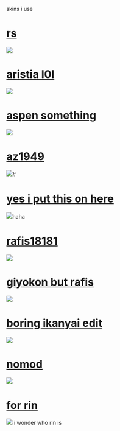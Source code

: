 skins i use

# [rs](https://eyx.s-ul.eu/6Wij8lsN)
![](https://i.imgur.com/ERGSejp.jpeg)

# [aristia l0l](https://eyx.s-ul.eu/mjBd9HCq)
![](https://i.imgur.com/tj54ph8.jpeg)
 
# [aspen something](https://eyx.s-ul.eu/pC1f09Yq)
![](https://i.imgur.com/602QQEE.jpeg)

# [az1949](https://eyx.s-ul.eu/sd74QJEd)
![](https://i.imgur.com/ufMXY1K.jpeg)# 

# [yes i put this on here](https://eyx.s-ul.eu/nsoWRzao)
![](https://i.imgur.com/bdKyzUg.jpeg)haha

# [rafis18181](https://eyx.s-ul.eu/tL7Abr59)
![](https://i.imgur.com/vEckfZY.jpeg)

# [giyokon but rafis](https://eyx.s-ul.eu/S7OR0ukO)
![](https://i.imgur.com/uLgWIYu.jpeg)

# [boring ikanyai edit](https://eyx.s-ul.eu/SPMZTWqD)
![](https://i.imgur.com/gSfsvAJ.jpeg)

# [nomod](https://eyx.s-ul.eu/U1NmFcfW)
![](https://i.imgur.com/TclQAxX.jpeg)

# [for rin](https://eyx.s-ul.eu/W7G3LCkU)
![](https://i.imgur.com/YqoohnF.jpeg)
i wonder who rin is
